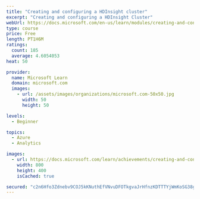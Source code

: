 ```yaml
---
title: "Creating and configuring a HDInsight cluster"
excerpt: "Creating and configuring a HDInsight Cluster"
webUrl: https://docs.microsoft.com/en-us/learn/modules/creating-and-configuring-hdinsight-cluster/
type: course
price: Free
length: PT1H6M
ratings:
  count: 185
  average: 4.6054053
heat: 50

provider:
  name: Microsoft Learn
  domain: microsoft.com
  images:
    - url: /assets/images/organizations/microsoft.com-50x50.jpg
      width: 50
      height: 50

levels:
  - Beginner

topics:
  - Azure
  - Analytics

images:
  - url: https://docs.microsoft.com/learn/achievements/creating-and-configuring-a-hdinsight-cluster-social.png
    width: 800
    height: 400
    isCached: true

secured: "c2n6Hfo3Zdnebv9COJ5kKNuthEfVNvuDFOTkgvaJrHfnzKDTTTYjWmKoSG38gxyOWGqw6ccdXYdVki0EzKNPjHVf/uYhHLqkhIFUcxP49nKMTyV5tZeGNkYF68v6q+UUVxc+dZURx3n5U3+k/ZRfojGG7oMhYpAsQow/P1C060mfFetM1Xkih5cKmqKbIzv2I7CnL/iGRB+7a42ktLtf8l7jGk/wqDcLDHl8FohEpMBf58q+SieZbKL2eA5DmM0cCiB3ET9n/viB96f9j+1lcFrNgX9kwbB44zYADgCntcihbhmcYUeP6CwAse81pxu09EjZw2BXL+a57tg+2MkX/+pXf4xOKc/MRLsKSYILXIB6LR14YKNv8At/+WA54ih0c1+bM+abzbu43Lj9QjF7mewl+DMQpNXVNAJk73KOyVs=;HeOZxWMBSr0KMUkaybcYGw=="
---
```


